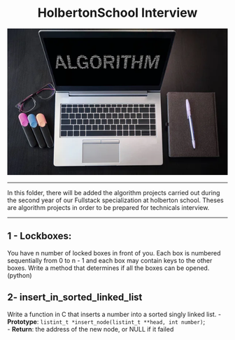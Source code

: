 <div align="center">

# HolbertonSchool Interview 

![image](./asset/img/algorythms.jpeg)

</div>

---

In this folder, there will be added the algorithm projects carried out during the second year of our Fullstack specialization at holberton school. Theses are algorithm projects in order to be prepared for technicals interview.

---

## 1 - Lockboxes:
You have n number of locked boxes in front of you. Each box is numbered sequentially from 0 to n - 1 and each box may contain keys to the other boxes.
Write a method that determines if all the boxes can be opened. (python)

## 2- insert_in_sorted_linked_list
Write a function in C that inserts a number into a sorted singly linked list.
    - **Prototype**: `listint_t *insert_node(listint_t **head, int number)`;  
    - **Return**:  the address of the new node, or NULL if it failed
